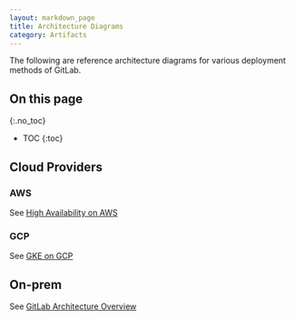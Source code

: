 ```yaml
---
layout: markdown_page
title: Architecture Diagrams
category: Artifacts
---
```


The following are reference architecture diagrams for various deployment methods of GitLab.

## On this page
{:.no_toc}

- TOC
{:toc}

## Cloud Providers

### AWS
See [High Availability on AWS](https://docs.gitlab.com/ee/university/high-availability/aws/)

### GCP
See [GKE on GCP](https://www.youtube.com/watch?v=HLNNFS8b_aw)

## On-prem
See [GitLab Architecture Overview](https://docs.gitlab.com/ee/development/architecture.html)